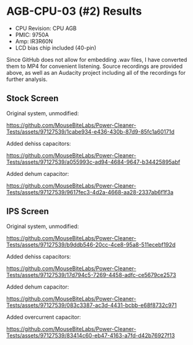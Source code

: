# AGB-CPU-03 (#2) Results

- CPU Revision: CPU AGB
- PMIC: 9750A
- Amp: IR3R60N
- LCD bias chip included (40-pin)

Since GitHub does not allow for embedding .wav files, I have converted them to MP4 for convenient listening. Source recordings are provided above, as well as an Audacity project including all of the recordings for further analysis.

## Stock Screen

Original system, unmodified: 

https://github.com/MouseBiteLabs/Power-Cleaner-Tests/assets/97127539/1cabe934-e436-430b-87d9-85fc1a60171d

Added dehiss capacitors:

https://github.com/MouseBiteLabs/Power-Cleaner-Tests/assets/97127539/a055993c-ad94-4684-9647-b34425895abf

Added dehum capacitor:

https://github.com/MouseBiteLabs/Power-Cleaner-Tests/assets/97127539/9617fec3-4d2a-4668-aa28-2337ab6f1f3a

## IPS Screen

Original system, unmodified:

https://github.com/MouseBiteLabs/Power-Cleaner-Tests/assets/97127539/b9ddb546-20cc-4ce8-95a8-511ecebf192d

Added dehiss capacitors:

https://github.com/MouseBiteLabs/Power-Cleaner-Tests/assets/97127539/17d794c5-7269-4458-adfc-ce5679ce2573

Added dehum capacitor:

https://github.com/MouseBiteLabs/Power-Cleaner-Tests/assets/97127539/083c3387-ac3d-4431-bcbb-e68f8732c971

Added overcurrent capacitor:

https://github.com/MouseBiteLabs/Power-Cleaner-Tests/assets/97127539/83414c60-eb47-4163-a7fd-d42b76927f13



